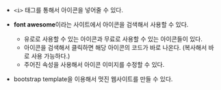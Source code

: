 * `<i>` 태그를 통해서 아이콘을 넣어줄 수 있다.
* **font awesome**이라는 사이트에서 아이콘을 검색해서 사용할 수 있다. 
  * 유로로 사용할 수 있는 아이콘과 무료로 사용할 수 있는 아이콘들이 있다. 
  * 아이콘을 검색해서 클릭하면 해당 아이콘의 코드가 바로 나온다.
    (복사해서 바로 사용 가능하다.)
  * 주어진 속성을 사용해서 아이콘 이미지를 수정할 수 있다.



* bootstrap template을 이용해서 멋진 웹사이트를 만들 수 있다.